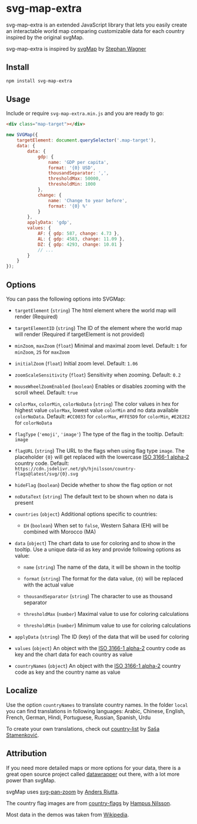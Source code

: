 # svg-map-extra
svg-map-extra is an extended JavaScript library that lets you easily create an interactable world map comparing customizable data for each country inspired by the original svgMap.

svg-map-extra is inspired by [svgMap](https://github.com/StephanWagner/svgMap) by [Stephan Wagner](https://github.com/StephanWagner)

## Install

```bash
npm install svg-map-extra
```

## Usage

Include or require `svg-map-extra.min.js` and you are ready to go:

```html
<div class="map-target"></div>
```

```javascript
new SVGMap({
    targetElement: document.querySelector('.map-target'),
    data: {
        data: {
            gdp: {
                name: 'GDP per capita',
                format: '{0} USD',
                thousandSeparator: ',',
                thresholdMax: 50000,
                thresholdMin: 1000
            },
            change: {
                name: 'Change to year before',
                format: '{0} %'
            }
        },
        applyData: 'gdp',
        values: {
            AF: { gdp: 587, change: 4.73 },
            AL: { gdp: 4583, change: 11.09 },
            DZ: { gdp: 4293, change: 10.01 }
            // ...
        }
    }
});
```

## Options

You can pass the following options into SVGMap:

* `targetElement` (`string`) The html element where the world map will render (Required)

* `targetElementID` (`string`) The ID of the element where the world map will render (Required if targetElement is not provided)

* `minZoom`, `maxZoom` (`float`) Minimal and maximal zoom level. Default: `1` for `minZoom`, `25` for `maxZoom`

* `initialZoom` (`float`) Initial zoom level. Default: `1.06`

* `zoomScaleSensitivity` (`float`) Sensitivity when zooming. Default: `0.2`

* `mouseWheelZoomEnabled` (`boolean`) Enables or disables zooming with the scroll wheel. Default: `true`

* `colorMax`, `colorMin`, `colorNoData` (`string`) The color values in hex for highest value `colorMax`, lowest value `colorMin` and no data available `colorNoData`. Default: `#CC0033` for `colorMax`, `#FFE5D9` for `colorMin`, `#E2E2E2` for `colorNoData`

* `flagType` (`'emoji'`, `'image'`) The type of the flag in the tooltip. Default: `image`

* `flagURL` (`string`) The URL to the flags when using flag type `image`. The placeholder `{0}` will get replaced with the lowercase [ISO 3166-1 alpha-2](https://en.wikipedia.org/wiki/ISO_3166-1_alpha-2) country code. Default: `https://cdn.jsdelivr.net/gh/hjnilsson/country-flags@latest/svg/{0}.svg`

* `hideFlag` (`boolean`) Decide whether to show the flag option or not

* `noDataText` (`string`) The default text to be shown when no data is present

* `countries` (`object`) Additional options specific to countries:

  * `EH` (`boolean`) When set to `false`, Western Sahara (EH) will be combined with Morocco (MA)

* `data` (`object`) The chart data to use for coloring and to show in the tooltip. Use a unique data-id as key and provide following options as value:

  * `name` (`string`) The name of the data, it will be shown in the tooltip

  * `format` (`string`) The format for the data value, `{0}` will be replaced with the actual value

  * `thousandSeparator` (`string`) The character to use as thousand separator

  * `thresholdMax` (`number`) Maximal value to use for coloring calculations

  * `thresholdMin` (`number`) Minimum value to use for coloring calculations

* `applyData` (`string`) The ID (key) of the data that will be used for coloring

* `values` (`object`) An object with the [ISO 3166-1 alpha-2](https://en.wikipedia.org/wiki/ISO_3166-1_alpha-2) country code as key and the chart data for each country as value

* `countryNames` (`object`) An object with the [ISO 3166-1 alpha-2](https://en.wikipedia.org/wiki/ISO_3166-1_alpha-2) country code as key and the country name as value

## Localize

Use the option `countryNames` to translate country names. In the folder `local` you can find translations in following languages: Arabic, Chinese, English, French, German, Hindi, Portuguese, Russian, Spanish, Urdu

To create your own translations, check out [country-list](https://github.com/umpirsky/country-list) by [Saša Stamenković](https://github.com/umpirsky).

## Attribution

If you need more detailed maps or more options for your data, there is a great open source project called [datawrapper](https://github.com/datawrapper/datawrapper) out there, with a lot more power than svgMap.

svgMap uses [svg-pan-zoom](https://github.com/ariutta/svg-pan-zoom) by [Anders Riutta](https://github.com/ariutta).

The country flag images are from [country-flags](https://github.com/hjnilsson/country-flags) by [Hampus Nilsson](https://github.com/hjnilsson).

Most data in the demos was taken from [Wikipedia](https://www.wikipedia.org).